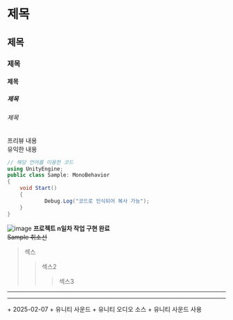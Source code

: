 # 제목
## 제목
### 제목
#### 제목
##### 제목
###### 제목
프리뷰 내용<br>
유익한 내용
```cs
// 해당 언어를 이용한 코드
using UnityEngine;
public class Sample: MonoBehavior
{
    void Start()
    {
            Debug.Log("코드로 인식되어 복사 가능");
    }
}
```
![image](https://github.com/user-attachments/assets/e8e7e0ad-6d79-4200-ab5a-8f8e1936c4dd)
**프로젝트 n일차 작업 구현 완료** <br>
~~Sample 취소선~~
> 섹스
>> 섹스2
>>> 섹스3
----------------------------------------------------------
<hr>
+ 2025-02-07
    + 유니티 사운드
        + 유니티 오디오 소스
             + 유니티 사운드 사용
  
